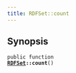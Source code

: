 ```yaml
---
title: RDFSet::count
---
```


## Synopsis

<code>public function <b><a href="RDFSet">RDFSet</a>::count</b>()</code>

